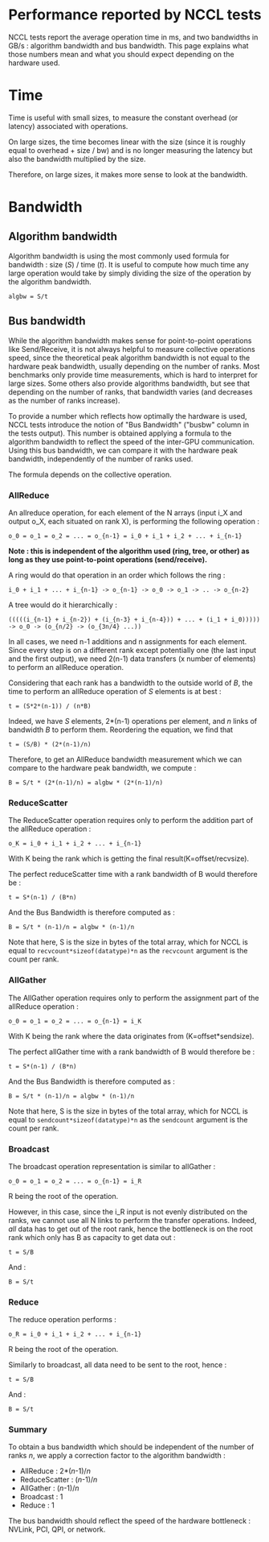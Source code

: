 # Performance reported by NCCL tests

NCCL tests report the average operation time in ms, and two bandwidths in GB/s : algorithm bandwidth and bus bandwidth. This page explains what those numbers mean and what you should expect depending on the hardware used.

# Time

Time is useful with small sizes, to measure the constant overhead (or latency) associated with operations.

On large sizes, the time becomes linear with the size (since it is roughly equal to overhead + size / bw) and is no longer measuring the latency but
also the bandwidth multiplied by the size.

Therefore, on large sizes, it makes more sense to look at the bandwidth.

# Bandwidth

## Algorithm bandwidth

Algorithm bandwidth is using the most commonly used formula for bandwidth : size (_S_) / time (_t_). It is useful to compute how much time any large operation would take by simply dividing the size of the operation by the algorithm bandwidth.

`algbw = S/t`

## Bus bandwidth

While the algorithm bandwidth makes sense for point-to-point operations like Send/Receive, it is not always helpful to measure collective operations speed, since the theoretical peak algorithm bandwidth is not equal to the hardware peak bandwidth, usually depending on the number of ranks.
Most benchmarks only provide time measurements, which is hard to interpret for large sizes. Some others also provide algorithms bandwidth, but see that depending on the number of ranks, that bandwidth varies (and decreases as the number of ranks increase).

To provide a number which reflects how optimally the hardware is used, NCCL tests introduce the notion of "Bus Bandwidth" ("busbw" column in the tests output).
This number is obtained applying a formula to the algorithm bandwidth to reflect the speed of the inter-GPU communication.
Using this bus bandwidth, we can compare it with the hardware peak bandwidth, independently of the number of ranks used.

The formula depends on the collective operation.

### AllReduce

An allreduce operation, for each element of the N arrays (input i_X and output o_X, each situated on rank X), is performing the following operation :

`o_0 = o_1 = o_2 = ... = o_{n-1} = i_0 + i_1 + i_2 + ... + i_{n-1}`

**Note : this is independent of the algorithm used (ring, tree, or other) as long as they use point-to-point operations (send/receive).**

A ring would do that operation in an order which follows the ring :

`i_0 + i_1 + ... + i_{n-1} -> o_{n-1} -> o_0 -> o_1 -> .. -> o_{n-2}`

A tree would do it hierarchically :

`(((((i_{n-1} + i_{n-2}) + (i_{n-3} + i_{n-4})) + ... + (i_1 + i_0))))) -> o_0 -> (o_{n/2} -> (o_{3n/4} ...))`

In all cases, we need n-1 additions and n assignments for each element. Since every step is on a different rank except potentially one (the last input and the first output),
we need 2(n-1) data transfers (x number of elements) to perform an allReduce operation.

Considering that each rank has a bandwidth to the outside world of _B_, the time to perform an allReduce operation of _S_ elements is at best :

 `t = (S*2*(n-1)) / (n*B)`

Indeed, we have _S_ elements, 2*(n-1) operations per element, and _n_ links of bandwidth _B_ to perform them.
Reordering the equation, we find that

 `t = (S/B) * (2*(n-1)/n)`

Therefore, to get an AllReduce bandwidth measurement which we can compare to the hardware peak bandwidth, we compute :

 `B = S/t * (2*(n-1)/n) = algbw * (2*(n-1)/n)`

### ReduceScatter

The ReduceScatter operation requires only to perform the addition part of the allReduce operation :

 `o_K = i_0 + i_1 + i_2 + ... + i_{n-1}`

With K being the rank which is getting the final result(K=offset/recvsize).

The perfect reduceScatter time with a rank bandwidth of B would therefore be :

 `t = S*(n-1) / (B*n)`

And the Bus Bandwidth is therefore computed as :

 `B = S/t * (n-1)/n = algbw * (n-1)/n`

Note that here, S is the size in bytes of the total array, which for NCCL is equal to `recvcount*sizeof(datatype)*n` as the `recvcount` argument is the count per rank.

### AllGather

The AllGather operation requires only to perform the assignment part of the allReduce operation :

 `o_0 = o_1 = o_2 = ... = o_{n-1} = i_K`

With K being the rank where the data originates from (K=offset*sendsize).

The perfect allGather time with a rank bandwidth of B would therefore be :

 `t = S*(n-1) / (B*n)`

And the Bus Bandwidth is therefore computed as :

 `B = S/t * (n-1)/n = algbw * (n-1)/n`

Note that here, S is the size in bytes of the total array, which for NCCL is equal to `sendcount*sizeof(datatype)*n` as the `sendcount` argument is the count per rank.

### Broadcast

The broadcast operation representation is similar to allGather :

 `o_0 = o_1 = o_2 = ... = o_{n-1} = i_R`

R being the root of the operation.

However, in this case, since the i_R input is not evenly distributed on the ranks, we cannot use all N links to perform the transfer operations.
Indeed, *all* data has to get out of the root rank, hence the bottleneck is on the root rank which only has B as capacity to get data out :

 `t = S/B`

And :

 `B = S/t`

### Reduce

The reduce operation performs :

 `o_R = i_0 + i_1 + i_2 + ... + i_{n-1}`

R being the root of the operation.

Similarly to broadcast, all data need to be sent to the root, hence :

 `t = S/B`

And :

 `B = S/t`

### Summary

To obtain a bus bandwidth which should be independent of the number of ranks _n_, we apply a correction factor to the algorithm bandwidth :

* AllReduce : 2*(_n_-1)/_n_
* ReduceScatter : (_n_-1)/_n_
* AllGather : (_n_-1)/_n_
* Broadcast : 1
* Reduce : 1

The bus bandwidth should reflect the speed of the hardware bottleneck : NVLink, PCI, QPI, or network.
